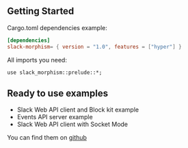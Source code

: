 ## Getting Started

Cargo.toml dependencies example:

```toml
[dependencies]
slack-morphism= { version = "1.0", features = ["hyper"] }
```

All imports you need:

```rust,noplaypen
use slack_morphism::prelude::*;
```

## Ready to use examples
- Slack Web API client and Block kit example
- Events API server example
- Slack Web API client with Socket Mode

You can find them on [github](https://github.com/abdolence/slack-morphism-rust/tree/master/examples)
